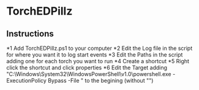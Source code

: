 # TorchEDPillz
## Instructions

*1 Add TorchEDPillz.ps1 to your computer
*2 Edit the Log file in the script for where you want it to log start events
*3 Edit the Paths in the script adding one for each torch you want to run
*4 Create a shortcut 
*5 Right click the shortcut and click properties
*6 Edit the Target adding "C:\Windows\System32\WindowsPowerShell\v1.0\powershell.exe -ExecutionPolicy Bypass -File " to the begining (without "")
